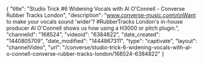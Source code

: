 {
    "title": "Studio Trick #6 Widening Vocals with Al O'Connell - Converse Rubber Tracks London",
    "description": "www.converse-music.com\n\nWant to make your vocals sound 'wider'? #RubberTracks London's in-house producer Al O'Connell shows us how using a H3000 or pitch plugin.",
    "channelid": "168524",
    "videoid": "6384822",
    "date_created": "1440805709",
    "date_modified": "1444867311",
    "type": "captivate",
    "layout": "channelVideo",
    "url": "\/converse\/studio-trick-6-widening-vocals-with-al-o-connell-converse-rubber-tracks-london\/168524-6384822"
}